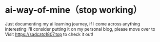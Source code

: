# ai-way-of-mine（stop working）

Just documenting my ai learning journey, if I come across anything interesting I'll consider putting it on my personal blog, please move over to Visit https://sadcato1807.top to check it out!
